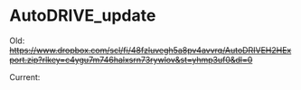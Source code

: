 # AutoDRIVE_update


Old:
~~https://www.dropbox.com/scl/fi/48fzluvegh5a8pv4avvrq/AutoDRIVEH2HExport.zip?rlkey=c4ygu7m746halxsrn73rywlov&st=yhmp3uf0&dl=0~~

Current:
